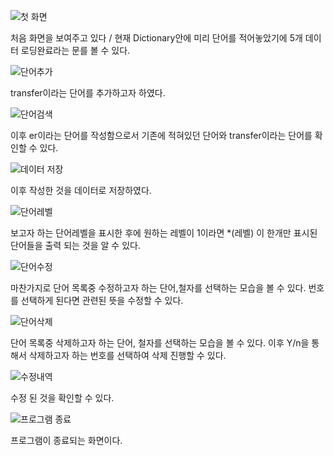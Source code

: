 
![첫 화면](https://github.com/handongyonggar/PP1_project1/assets/101096602/316a28ed-b5f3-4fbe-89b0-b4451b8a04f5)

  처음 화면을 보여주고 있다 /  현재 Dictionary안에 미리 단어를 적어놓았기에 5개 데이터 로딩완료라는 문를 볼 수 있다.

![단어추가](https://github.com/handongyonggar/PP1_project1/assets/101096602/86e73c6e-5367-4b60-ba43-f9253e21ea7d)

transfer이라는 단어를 추가하고자 하였다. 

![단어검색](https://github.com/handongyonggar/PP1_project1/assets/101096602/2536b368-e895-4b28-8f51-6b8690ee8b71)


이후 er이라는 단어를 작성함으로서 기존에 적혀있던 단어와 transfer이라는 단어를 확인할 수 있다.

![데이터 저장](https://github.com/handongyonggar/PP1_project1/assets/101096602/78295b17-cca2-4a90-9202-dcf3a265869a)

이후 작성한 것을 데이터로 저장하였다. 

![단어레벨](https://github.com/handongyonggar/PP1_project1/assets/101096602/21eb4b78-ca43-42a2-860b-133d0483c532)

보고자 하는 단어레벨을 표시한 후에 원하는 레벨이 1이라면 *(레벨) 이 한개만 표시된 단어들을 출력 되는 것을 알 수 있다. 

![단어수정](https://github.com/handongyonggar/PP1_project1/assets/101096602/4d7df1af-4921-49fd-b13b-10e6a5f531f2)

마찬가지로 단어 목록중 수정하고자 하는 단어,철자를 선택하는 모습을 볼 수 있다. 번호를 선택하게 된다면 관련된 뜻을 수정할 수 있다.

![단어삭제](https://github.com/handongyonggar/PP1_project1/assets/101096602/b55f713b-3898-4f99-904f-61c1c94c7e99)

단어 목록중 삭제하고자 하는 단어, 철자를 선택하는 모습을 볼 수 있다. 이후 Y/n을 통해서 삭제하고자 하는 번호를 선택하여 삭제 진행할 수 있다.

![수정내역](https://github.com/handongyonggar/PP1_project1/assets/101096602/b6cc17c4-d1e5-4b8e-b023-fc16cfcce125)

수정 된 것을 확인할 수 있다. 

![프로그램 종료](https://github.com/handongyonggar/PP1_project1/assets/101096602/330458c2-5893-4422-bb96-f5cdc429562d)

프로그램이 종료되는 화면이다.
